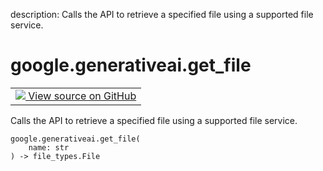 description: Calls the API to retrieve a specified file using a supported file service.

<div itemscope itemtype="http://developers.google.com/ReferenceObject">
<meta itemprop="name" content="google.generativeai.get_file" />
<meta itemprop="path" content="Stable" />
</div>

# google.generativeai.get_file

<!-- Insert buttons and diff -->

<table class="tfo-notebook-buttons tfo-api nocontent">
<td>
  <a target="_blank" href="https://github.com/google/generative-ai-python/blob/master/google/generativeai/files.py#L100-L105">
    <img src="https://www.tensorflow.org/images/GitHub-Mark-32px.png" />
    View source on GitHub
  </a>
</td>
</table>



Calls the API to retrieve a specified file using a supported file service.


<pre class="devsite-click-to-copy prettyprint lang-py tfo-signature-link">
<code>google.generativeai.get_file(
    name: str
) -> file_types.File
</code></pre>



<!-- Placeholder for "Used in" -->
